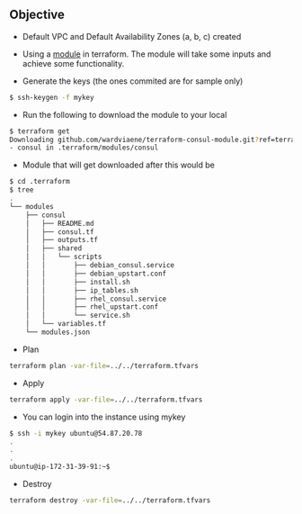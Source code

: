 ## Objective
- Default VPC and Default Availability Zones (a, b, c) created
- Using a [module](https://www.terraform.io/docs/configuration/modules.html) in terraform. 
The module will take some inputs and achieve some functionality. 

- Generate the keys (the ones commited are for sample only)
```bash
$ ssh-keygen -f mykey
```

- Run the following to download the module to your local
```bash
$ terraform get        
Downloading github.com/wardviaene/terraform-consul-module.git?ref=terraform-0.12 for consul...
- consul in .terraform/modules/consul
```


- Module that will get downloaded after this would be
```bash
$ cd .terraform
$ tree                 
.
└── modules
    ├── consul
    │   ├── README.md
    │   ├── consul.tf
    │   ├── outputs.tf
    │   ├── shared
    │   │   └── scripts
    │   │       ├── debian_consul.service
    │   │       ├── debian_upstart.conf
    │   │       ├── install.sh
    │   │       ├── ip_tables.sh
    │   │       ├── rhel_consul.service
    │   │       ├── rhel_upstart.conf
    │   │       └── service.sh
    │   └── variables.tf
    └── modules.json

```


- Plan
```bash
terraform plan -var-file=../../terraform.tfvars
```

- Apply
```bash
terraform apply -var-file=../../terraform.tfvars
```

- You can login into the instance using mykey
```bash
$ ssh -i mykey ubuntu@54.87.20.78                                                        
.
.
.
ubuntu@ip-172-31-39-91:~$ 
```


- Destroy
```bash
terraform destroy -var-file=../../terraform.tfvars
```
